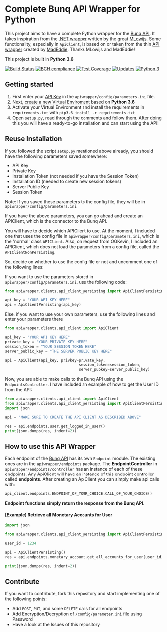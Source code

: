 # Complete Bunq API Wrapper for Python
This project aims to have a complete Python wrapper for the [Bunq API](https://doc.bunq.com/). It takes inspiration from the [.NET wrapper](https://github.com/Sycade/BunqApi) written by the great [MLowijs](https://github.com/mlowijs). Some functionality, especially in `ApiClient`, is based on or taken from the thin [API wrapper](https://github.com/madeddie/python-bunq) created by [MadEddie](https://github.com/madeddie). Thanks MLowijs and MadEddie!

This project is built in **Python 3.6**

[![Build Status](https://travis-ci.org/PJUllrich/Complete-Bunq-API-Python-Wrapper.svg?branch=master)](https://travis-ci.org/PJUllrich/Complete-Bunq-API-Python-Wrapper)
[![BCH compliance](https://bettercodehub.com/edge/badge/PJUllrich/Complete-Bunq-API-Python-Wrapper?branch=master)](https://bettercodehub.com/)
[![Test Coverage](https://coveralls.io/repos/github/PJUllrich/Complete-Bunq-API-Python-Wrapper/badge.svg?branch=master)](https://coveralls.io/github/PJUllrich/Complete-Bunq-API-Python-Wrapper?branch=master) 
[![Updates](https://pyup.io/repos/github/PJUllrich/Complete-Bunq-API-Python-Wrapper/shield.svg)](https://pyup.io/repos/github/PJUllrich/Complete-Bunq-API-Python-Wrapper/)
[![Python 3](https://pyup.io/repos/github/PJUllrich/Complete-Bunq-API-Python-Wrapper/python-3-shield.svg)](https://pyup.io/repos/github/PJUllrich/Complete-Bunq-API-Python-Wrapper/)

## Getting started
1. First enter your [API Key](https://www.bunq.com/en/api) in the `apiwrapper/config/parameters.ini` file.
2. Next, [create a new Virtual Enviroment](https://python-guide-pt-br.readthedocs.io/en/latest/dev/virtualenvs/) based on **Python 3.6**
3. Activate your Virtual Environment and install the requirements in `requirements.txt` with `pip3.6 install -r requirements.txt`
4. Open `setup.py`, read through the comments and follow them. After doing this you will have a ready-to-go installation and can start using the API!

## Reuse Installation
If you followed the script `setup.py` mentioned above already, you should have the following parameters saved somewhere:

- API Key
- Private Key
- Installation Token (not needed if you have the Session Token)
- Installation ID (needed to create new session tokens)
- Server Public Key
- Session Token

Note: If you saved these parameters to the config file, they will be in `apiwrapper/config/parameters.ini`

If you have the above parameters, you can go ahead and create an APIClient, which is the connector to the Bunq API.

You will have to decide which APIClient to use.
At the moment, I included one that uses the config file in `apiwrapper/config/parameters.ini`, which is the 'normal' class `APIClient`.
Also, on request from OGKevin, I included an APIClient, which does not load the parameters from a config file, called the `APIClientNonPersisting`.

So, decide on whether to use the config file or not and uncomment one of the
following lines:

If you want to use the parameters stored in `apiwrapper/config/parameters.ini`,
use the following code:
```python
from apiwrapper.clients.api_client_persisting import ApiClientPersisting

api_key = "YOUR API KEY HERE"
api = ApiClientPersisting(api_key)
```

Else, if you want to use your own parameters, use the following
lines and enter your parameters there
```python
from apiwrapper.clients.api_client import ApiClient

api_key = "YOUR API KEY HERE"
private_key = "YOUR PRIVATE KEY HERE"
session_token = "YOUR SESSION TOKEN HERE"
server_public_key = "THE SERVER PUBLIC KEY HERE"

api = ApiClient(api_key, privkey=private_key,
                                 session_token=session_token,
                                 server_pubkey=server_public_key)
```

Now, you are able to make calls to the Bunq API using the `EndpointsController`.
I have included an example of how to get the User ID from the API:
```python
from apiwrapper.clients.api_client import ApiClient
from apiwrapper.clients.api_client_persisting import ApiClientPersisting
import json

api = "MAKE SURE TO CREATE THE API CLIENT AS DESCRIBED ABOVE"

res = api.endpoints.user.get_logged_in_user()
print(json.dumps(res, indent=2))
```

## How to use this API Wrapper
Each endpoint of the [Bunq API](https://doc.bunq.com/) has its own `Endpoint` module. The existing ones are in the `apiwrapper/endpoints` package.
The **EndpointController** in `apiwrapper/endpoints/controller` has an
instance of each of these endpoints.
Any ApiClient will have an instance of this endpoint controller called
**endpoints**. After creating an ApiClient you can simply make api calls with:
```python
api_client.endpoints.ENDPOINT_OF_YOUR_CHOICE.CALL_OF_YOUR_CHOICE()
```

**Endpoint functions simply return the response from the Bunq API.**

#### [Example] Retrieve all Monetary Accounts for User
```python
import json

from apiwrapper.clients.api_client_persisting import ApiClientPersisting

user_id = 1234

api = ApiClientPersisting()
res = api.endpoints.monetary_account.get_all_accounts_for_user(user_id)

print(json.dumps(res, indent=2))
```

## Contribute
If you want to contribute, fork this repository and start implementing one of the following points:
* Add `POST`, `PUT`, and some `DELETE` calls for all endpoints
* Add Encryption/Decryption of `/config/parameter.ini` file using Password
* Have a look at the Issues of this repository
